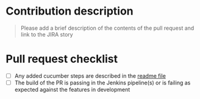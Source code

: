 # Contribution description
> Please add a brief description of the contents of the pull request and link to the JIRA story

# Pull request checklist
- [ ] Any added cucumber steps are described in the [readme file](README.md)
- [ ] The build of the PR is passing in the Jenkins pipeline(s) or is failing as expected against the features in development
